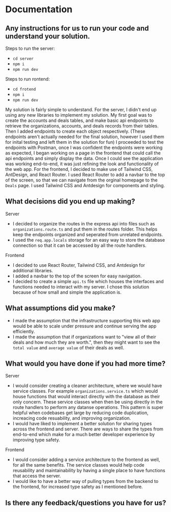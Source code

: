 # Documentation

## Any instructions for us to run your code and understand your solution.

Steps to run the server:

- `cd server`
- `npm i`
- `npm run dev`

Steps to run rontend:

- `cd frotend`
- `npm i`
- `npm run dev`

My solution is fairly simple to understand. For the server, I didn't end up using any new libraries to implement my solution. My first goal was to create the accounts and deals tables, and make basic api endpoints to retrieve the organizations, accounts, and deals records from their tables. Then I added endpoints to create each object respectively. (These endpoints aren't actually needed for the final solution, however I used them for inital testing and left them in the solution for fun) I proceeded to test the endpoints with Postman, once I was confident the endpoints were working as expected, I began working on a page in the frontend that could call the api endpoints and simply display the data. Once I could see the application was working end-to-end, it was just refining the look and functionality of the web app. For the frontend, I decided to make use of Tailwind CSS, AntDesign, and React Router. I used React Router to add a navbar to the top of the screen, so that we can navigate from the orginal homepage to the `Deals` page. I used Tailwind CSS and Antdesign for components and styling.

## What decisions did you end up making?

Server

- I decided to organize the routes in the express api into files such as `organizations.route.ts` and put them in the routes folder. This helps keep the endpoints organized and seperated from unrelated endpoints.
- I used the `req.app.locals` storage for an easy way to store the database connection so that it can be accessed by all the route handlers.

Frontend

- I decided to use React Router, Tailwind CSS, and Antdesign for additional libraries.
- I added a navbar to the top of the screen for easy navigation.
- I decided to create a simple `api.ts` file which houses the interfaces and functions needed to interact with my server. I chose this solution because of how small and simple the application is.

## What assumptions did you make?

- I made the assumption that the infrastructure supporting this web app would be able to scale under pressure and continue serving the app efficiently.
- I made the assumption that if organizations want to "view all of their deals and how much they are worth.", then they might want to see the `total value` and `average value` of their deals as well.

## What would you have done if you had more time?

Server

- I would consider creating a cleaner architecture, where we would have service classes. For example `organizations.service.ts` which would house functions that would interact directly with the database as their only concern. These service classes when then be using directly in the route handlers to perform any datanse operations. This pattern is super helpful when codebases get large by reducing code duplication, increacing code resuability, and improving organization.
- I would have liked to implement a better solution for sharing types across the frontend and server. There are ways to share the types from end-to-end which make for a much better developer experience by improving type safety.

Frontend

- I would consider adding a service architecture to the frontend as well, for all the same benefits. The service classes would help code reusability and maintainability by having a single place to have functions that access the server.
- I would like to have a better way of pulling types from the backend to the frontend, for increased type safety as I mentioned before.

## Is there any feedback/questions you have for us?
